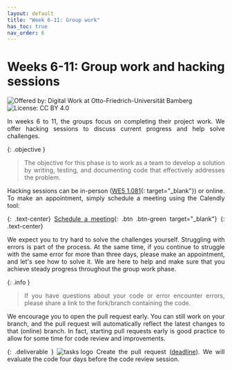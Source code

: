 ```yaml
---
layout: default
title: "Week 6-11: Group work"
has_toc: true
nav_order: 6
---
```


<style>
  p {
    text-align: justify;
  }
</style>

# Weeks 6-11: Group work and hacking sessions

![Offered by: Digital Work at Otto-Friedrich-Universität Bamberg](https://img.shields.io/badge/Offered%20by-%20Digital%20Work%20(Otto--Friedrich--Universit%C3%A4t%20Bamberg)-blue)
![License: CC BY 4.0](https://img.shields.io/badge/License-CC%20BY%204.0-green.svg)

In weeks 6 to 11, the groups focus on completing their project work.
We offer hacking sessions to discuss current progress and help solve challenges.

{: .objective }
> The objective for this phase is to work as a team to develop a solution by writing, testing, and documenting code that effectively addresses the problem.

Hacking sessions can be in-person ([WE5 1.081](https://www.openstreetmap.org/?mlat=49.903159&mlon=10.869936#map=19/49.903159/10.869936){: target="_blank"}) or online.
To make an appointment, simply schedule a meeting using the Calendly tool:

{: .text-center}
[Schedule a meeting](https://calendly.com/gerit-wagner/30min){: .btn .btn-green target="_blank"}
{: .text-center}

We expect you to try hard to solve the challenges yourself.
Struggling with errors is part of the process.
At the same time, if you continue to struggle with the same error for more than three days, please make an appointment, and let's see how to solve it.
We are here to help and make sure that you achieve steady progress throughout the group work phase.

{: .info }
> If you have questions about your code or error encounter errors, please share a link to the fork/branch containing the code.

We encourage you to open the pull request early.
You can still work on your branch, and the pull request will automatically reflect the latest changes to that (online) branch.
In fact, starting pull requests early is good practice to allow for some time for code review and improvements.

{: .deliverable }
![tasks logo](../assets/iconmonstr-clipboard-5.svg) Create the pull request ([deadline](../index.html#deliverables)). We will evaluate the code four days before the code review session.

